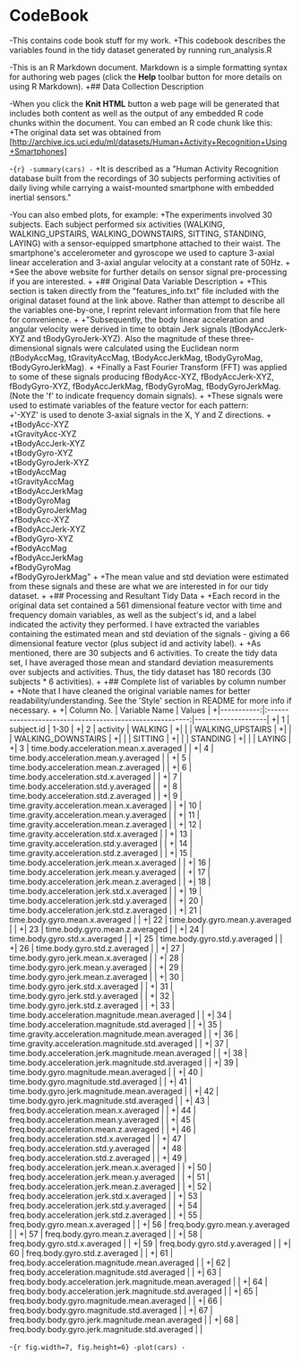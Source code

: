 CodeBook
 ========================================================
-This contains code book stuff for my work.
+This codebook describes the variables found in the tidy dataset generated by running run_analysis.R
 
-This is an R Markdown document. Markdown is a simple formatting syntax for authoring web pages (click the **Help** toolbar button for more details on using R Markdown).
+## Data Collection Description
 
-When you click the **Knit HTML** button a web page will be generated that includes both content as well as the output of any embedded R code chunks within the document. You can embed an R code chunk like this:
+The original data set was obtained from [http://archive.ics.uci.edu/ml/datasets/Human+Activity+Recognition+Using+Smartphones]
 
-```{r}
-summary(cars)
-```
+It is described as a "Human Activity Recognition database built from the recordings of 30 subjects performing activities of daily living while carrying a waist-mounted smartphone with embedded inertial sensors."
 
-You can also embed plots, for example:
+The experiments involved 30 subjects. Each subject performed six activities (WALKING, WALKING_UPSTAIRS, WALKING_DOWNSTAIRS, SITTING, STANDING, LAYING) with a sensor-equipped smartphone attached to their waist. The smartphone's accelerometer and gyroscope we used to capture 3-axial linear acceleration and 3-axial angular velocity at a constant rate of 50Hz.
+
+See the above website for further details on sensor signal pre-processing if you are interested.
+
+## Original Data Variable Description
+
+This section is taken directly from the "features_info.txt" file included with the original dataset found at the link above. Rather than attempt to describe all the variables one-by-one, I reprint relevant information from that file here for convenience.
+
+"Subsequently, the body linear acceleration and angular velocity were derived in time to obtain Jerk signals (tBodyAccJerk-XYZ and tBodyGyroJerk-XYZ). Also the magnitude of these three-dimensional signals were calculated using the Euclidean norm (tBodyAccMag, tGravityAccMag, tBodyAccJerkMag, tBodyGyroMag, tBodyGyroJerkMag). 
+
+Finally a Fast Fourier Transform (FFT) was applied to some of these signals producing fBodyAcc-XYZ, fBodyAccJerk-XYZ, fBodyGyro-XYZ, fBodyAccJerkMag, fBodyGyroMag, fBodyGyroJerkMag. (Note the 'f' to indicate frequency domain signals). 
+
+These signals were used to estimate variables of the feature vector for each pattern:  
+'-XYZ' is used to denote 3-axial signals in the X, Y and Z directions.
+
+tBodyAcc-XYZ  
+tGravityAcc-XYZ  
+tBodyAccJerk-XYZ  
+tBodyGyro-XYZ  
+tBodyGyroJerk-XYZ  
+tBodyAccMag  
+tGravityAccMag  
+tBodyAccJerkMag  
+tBodyGyroMag  
+tBodyGyroJerkMag  
+fBodyAcc-XYZ  
+fBodyAccJerk-XYZ  
+fBodyGyro-XYZ  
+fBodyAccMag  
+fBodyAccJerkMag  
+fBodyGyroMag  
+fBodyGyroJerkMag"
+
+The mean value and std deviation were estimated from these signals and these are what we are interested in for our tidy dataset.
+
+## Processing and Resultant Tidy Data
+
+Each record in the original data set contained a 561 dimensional feature vector with time and frequency domain variables, as well as the subject's id, and a label indicated the activity they performed. I have extracted the variables containing the estimated mean and std deviation of the signals - giving a 66 dimensional feature vector (plus subject id and activity label).
+
+As mentioned, there are 30 subjects and 6 activities. To create the tidy data set, I have averaged those mean and standard deviation measurements over subjects and activities. Thus, the tidy dataset has 180 records (30 subjects * 6 activities).
+
+## Complete list of variables by column number
+
+Note that I have cleaned the original variable names for better readability/understanding.  See the 'Style' section in README for more info if necessary.
+
+| Column No. | Variable Name                                            | Values             |
+|-----------:|:--------------------------------------------------------:|--------------------|
+| 1          | subject.id                                               | 1-30               |
+| 2          | activity                                                 | WALKING            |
+|            |                                                          | WALKING_UPSTAIRS   |
+|            |                                                          | WALKING_DOWNSTAIRS |
+|            |                                                          | SITTING            |
+|            |                                                          | STANDING           |
+|            |                                                          | LAYING             |
+| 3          | time.body.acceleration.mean.x.averaged                   |                    |
+| 4          | time.body.acceleration.mean.y.averaged                   |                    |
+| 5          | time.body.acceleration.mean.z.averaged                   |                    |
+| 6          | time.body.acceleration.std.x.averaged                    |                    |
+| 7          | time.body.acceleration.std.y.averaged                    |                    |
+| 8          | time.body.acceleration.std.z.averaged                    |                    |
+| 9          | time.gravity.acceleration.mean.x.averaged                |                    |
+| 10         | time.gravity.acceleration.mean.y.averaged                |                    |
+| 11         | time.gravity.acceleration.mean.z.averaged                |                    |
+| 12         | time.gravity.acceleration.std.x.averaged                 |                    |
+| 13         | time.gravity.acceleration.std.y.averaged                 |                    |
+| 14         | time.gravity.acceleration.std.z.averaged                 |                    |
+| 15         | time.body.acceleration.jerk.mean.x.averaged              |                    |
+| 16         | time.body.acceleration.jerk.mean.y.averaged              |                    |
+| 17         | time.body.acceleration.jerk.mean.z.averaged              |                    |
+| 18         | time.body.acceleration.jerk.std.x.averaged               |                    |
+| 19         | time.body.acceleration.jerk.std.y.averaged               |                    |
+| 20         | time.body.acceleration.jerk.std.z.averaged               |                    |
+| 21         | time.body.gyro.mean.x.averaged                           |                    |
+| 22         | time.body.gyro.mean.y.averaged                           |                    |
+| 23         | time.body.gyro.mean.z.averaged                           |                    |
+| 24         | time.body.gyro.std.x.averaged                            |                    |
+| 25         | time.body.gyro.std.y.averaged                            |                    |
+| 26         | time.body.gyro.std.z.averaged                            |                    |
+| 27         | time.body.gyro.jerk.mean.x.averaged                      |                    |
+| 28         | time.body.gyro.jerk.mean.y.averaged                      |                    |
+| 29         | time.body.gyro.jerk.mean.z.averaged                      |                    |
+| 30         | time.body.gyro.jerk.std.x.averaged                       |                    |
+| 31         | time.body.gyro.jerk.std.y.averaged                       |                    |
+| 32         | time.body.gyro.jerk.std.z.averaged                       |                    |
+| 33         | time.body.acceleration.magnitude.mean.averaged           |                    |
+| 34         | time.body.acceleration.magnitude.std.averaged            |                    |
+| 35         | time.gravity.acceleration.magnitude.mean.averaged        |                    |
+| 36         | time.gravity.acceleration.magnitude.std.averaged         |                    |
+| 37         | time.body.acceleration.jerk.magnitude.mean.averaged      |                    |
+| 38         | time.body.acceleration.jerk.magnitude.std.averaged       |                    |
+| 39         | time.body.gyro.magnitude.mean.averaged                   |                    |
+| 40         | time.body.gyro.magnitude.std.averaged                    |                    |
+| 41         | time.body.gyro.jerk.magnitude.mean.averaged              |                    |
+| 42         | time.body.gyro.jerk.magnitude.std.averaged               |                    |
+| 43         | freq.body.acceleration.mean.x.averaged                   |                    |
+| 44         | freq.body.acceleration.mean.y.averaged                   |                    |
+| 45         | freq.body.acceleration.mean.z.averaged                   |                    |
+| 46         | freq.body.acceleration.std.x.averaged                    |                    |
+| 47         | freq.body.acceleration.std.y.averaged                    |                    |
+| 48         | freq.body.acceleration.std.z.averaged                    |                    |
+| 49         | freq.body.acceleration.jerk.mean.x.averaged              |                    |
+| 50         | freq.body.acceleration.jerk.mean.y.averaged              |                    |
+| 51         | freq.body.acceleration.jerk.mean.z.averaged              |                    |
+| 52         | freq.body.acceleration.jerk.std.x.averaged               |                    |
+| 53         | freq.body.acceleration.jerk.std.y.averaged               |                    |
+| 54         | freq.body.acceleration.jerk.std.z.averaged               |                    |
+| 55         | freq.body.gyro.mean.x.averaged                           |                    |
+| 56         | freq.body.gyro.mean.y.averaged                           |                    |
+| 57         | freq.body.gyro.mean.z.averaged                           |                    |
+| 58         | freq.body.gyro.std.x.averaged                            |                    |
+| 59         | freq.body.gyro.std.y.averaged                            |                    |
+| 60         | freq.body.gyro.std.z.averaged                            |                    |
+| 61         | freq.body.acceleration.magnitude.mean.averaged           |                    |
+| 62         | freq.body.acceleration.magnitude.std.averaged            |                    |
+| 63         | freq.body.body.acceleration.jerk.magnitude.mean.averaged |                    |
+| 64         | freq.body.body.acceleration.jerk.magnitude.std.averaged  |                    |
+| 65         | freq.body.body.gyro.magnitude.mean.averaged              |                    |
+| 66         | freq.body.body.gyro.magnitude.std.averaged               |                    |
+| 67         | freq.body.body.gyro.jerk.magnitude.mean.averaged         |                    |
+| 68         | freq.body.body.gyro.jerk.magnitude.std.averaged          |                    |
 
-```{r fig.width=7, fig.height=6}
-plot(cars)
-```
 
